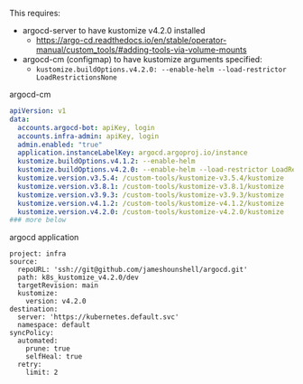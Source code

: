 This requires:
- argocd-server to have kustomize v4.2.0 installed
    - https://argo-cd.readthedocs.io/en/stable/operator-manual/custom_tools/#adding-tools-via-volume-mounts
- argocd-cm (configmap) to have kustomize arguments specified:
    - `kustomize.buildOptions.v4.2.0: --enable-helm --load-restrictor LoadRestrictionsNone`


argocd-cm
```yaml
apiVersion: v1
data:
  accounts.argocd-bot: apiKey, login
  accounts.infra-admin: apiKey, login
  admin.enabled: "true"
  application.instanceLabelKey: argocd.argoproj.io/instance
  kustomize.buildOptions.v4.1.2: --enable-helm
  kustomize.buildOptions.v4.2.0: --enable-helm --load-restrictor LoadRestrictionsNone
  kustomize.version.v3.5.4: /custom-tools/kustomize-v3.5.4/kustomize
  kustomize.version.v3.8.1: /custom-tools/kustomize-v3.8.1/kustomize
  kustomize.version.v3.9.3: /custom-tools/kustomize-v3.9.3/kustomize
  kustomize.version.v4.1.2: /custom-tools/kustomize-v4.1.2/kustomize
  kustomize.version.v4.2.0: /custom-tools/kustomize-v4.2.0/kustomize
### more below
```

argocd application
```
project: infra
source:
  repoURL: 'ssh://git@github.com/jameshounshell/argocd.git'
  path: k8s_kustomize_v4.2.0/dev
  targetRevision: main
  kustomize:
    version: v4.2.0
destination:
  server: 'https://kubernetes.default.svc'
  namespace: default
syncPolicy:
  automated:
    prune: true
    selfHeal: true
  retry:
    limit: 2
```
